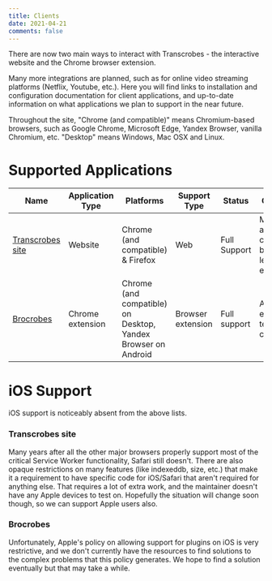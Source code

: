 ```yaml
---
title: Clients
date: 2021-04-21
comments: false
---
```


There are now two main ways to interact with Transcrobes - the interactive website and the Chrome browser extension.

Many more integrations are planned, such as for online video streaming platforms (Netflix, Youtube, etc.). Here you will find links to installation and configuration documentation for client applications, and up-to-date information on what applications we plan to support in the near future.

Throughout the site, "Chrome (and compatible)" means Chromium-based browsers, such as Google Chrome, Microsoft Edge, Yandex Browser, vanilla Chromium, etc. "Desktop" means Windows, Mac OSX and Linux.

# Supported Applications

| Name | Application Type | Platforms | Support Type | Status | Comments |
|----------|-------------|------|------|------|------|
| [Transcrobes site](/page/software/install/clients/transcrobes) | Website | Chrome (and compatible) & Firefox | Web | Full Support | Main active and content-based learning environment |
| [Brocrobes](/page/software/install/clients/brocrobes) | Chrome extension | Chrome (and compatible) on Desktop, Yandex Browser on Android | Browser extension | Full support | Allows enriching all textual web content |


# iOS Support
iOS support is noticeably absent from the above lists. 

### Transcrobes site
Many years after all the other major browsers properly support most of the critical Service Worker functionality, Safari still doesn't. There are also opaque restrictions on many features (like indexeddb, size, etc.) that make it a requirement to have specific code for iOS/Safari that aren't required for anything else. That requires a lot of extra work, and the maintainer doesn't have any Apple devices to test on. Hopefully the situation will change soon though, so we can support Apple users also.

### Brocrobes
Unfortunately, Apple's policy on allowing support for plugins on iOS is very restrictive, and we don't currently have the resources to find solutions to the complex problems that this policy generates. We hope to find a solution eventually but that may take a while.

